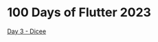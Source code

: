 # 100 Days of Flutter 2023

[Day 3 - Dicee](https://github.com/MohaEttaibi/Flutter-App/blob/Day_3/screen.gif)

